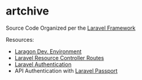 # artchive

Source Code Organized per the [Laravel Framework](https://laravel.com/)

Resources: 
* [Laragon Dev. Environment](https://laragon.org/)
* [Laravel Resource Controller Routes](https://laravel.com/docs/4.2/controllers#restful-resource-controllers)
* [Laravel Authentication](https://laravel.com/docs/5.8/authentication)
* API Authentication with [Laravel Passport](https://laravel.com/docs/5.8/passport)
